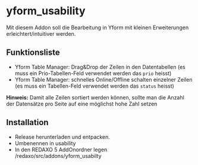 yform_usability
================

Mit diesem Addon soll die Bearbeitung in Yform mit kleinen Erweiterungen
erleichtert/intuitiver werden.

Funktionsliste
-------

- Yform Table Manager: Drag&Drop der Zeilen in den Datentabellen
(es muss ein Prio-Tabellen-Feld verwendet werden das `prio` heisst)
- Yform Table Manager: schnelles Online/Offline schalten einzelner Zeilen
(es muss ein Tabellen-Feld verwendet werden das `status` heisst)

**Hinweis:** Damit alle Zeilen sortiert werden können, sollte man die Anzahl der Datensätze pro Seite auf eine möglichst hohe Zahl setzen

Installation
-------

* Release herunterladen und entpacken.
* Umbenennen in usability
* In den REDAXO 5 AddOnordner legen /redaxo/src/addons/yform_usabilty